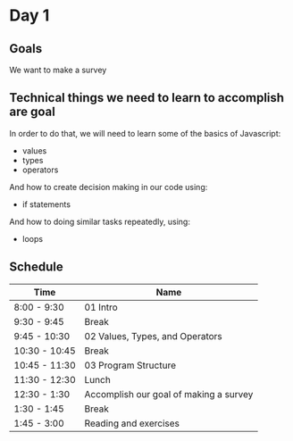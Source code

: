 # Day 1

## Goals

We want to make a survey

## Technical things we need to learn to accomplish are goal

In order to do that, we will need to learn some of the basics of Javascript:

-   values
-   types
-   operators

And how to create decision making in our code using:

-   if statements

And how to doing similar tasks repeatedly, using:

-   loops

## Schedule
|Time   |Name   |
|---|---|
| 8:00 - 9:30  | 01 Intro  |
| 9:30 - 9:45   |  Break  |
| 9:45 - 10:30   |  02 Values, Types, and Operators |
| 10:30 - 10:45 | Break |
| 10:45 - 11:30 | 03 Program Structure |
| 11:30 - 12:30 | Lunch |
| 12:30 - 1:30 | Accomplish our goal of making a survey |
| 1:30 - 1:45 | Break |
| 1:45 - 3:00 | Reading and exercises |
